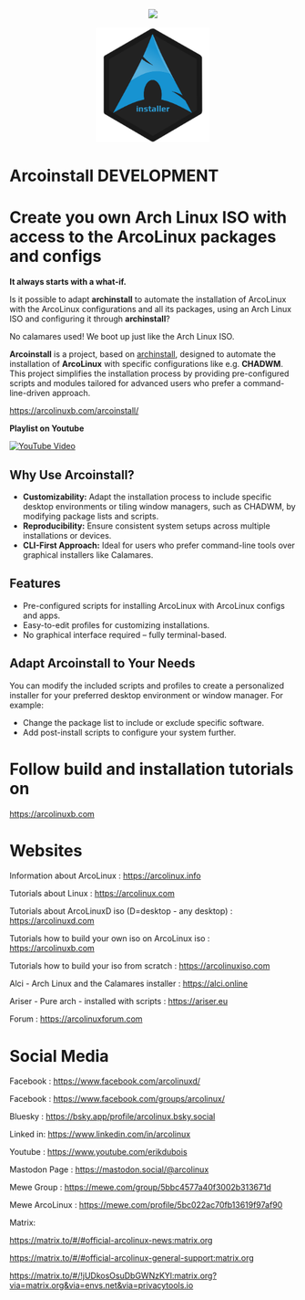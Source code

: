 <p align="center">
 <img src="https://github.com/erikdubois/arcolinux-nemesis/blob/master/Personal/settings/arcolinuxws.png">
</p>
<p align="center">
<img src="https://github.com/archlinux/archinstall/raw/master/docs/logo.png" alt="drawing" width="200"/>
</p>

# Arcoinstall DEVELOPMENT

# Create you own Arch Linux ISO with access to the ArcoLinux packages and configs

**It always starts with a what-if.**

Is it possible to adapt **archinstall** to automate the installation of ArcoLinux with the ArcoLinux configurations and all its packages, using an Arch Linux ISO and configuring it through **archinstall**?

No calamares used! We boot up just like the Arch Linux ISO.

**Arcoinstall** is a project, based on [archinstall](https://github.com/archlinux/archinstall), designed to automate the installation of **ArcoLinux** with specific configurations like e.g. **CHADWM**. This project simplifies the installation process by providing pre-configured scripts and modules tailored for advanced users who prefer a command-line-driven approach.

https://arcolinuxb.com/arcoinstall/


**Playlist on Youtube**

[![YouTube Video](https://img.youtube.com/vi/DUNuRs849P4/0.jpg)](https://www.youtube.com/playlist?list=PLlloYVGq5pS4B8KT1w0Rl7mpJzROyi7jX)


## Why Use Arcoinstall?

- **Customizability:** Adapt the installation process to include specific desktop environments or tiling window managers, such as CHADWM, by modifying package lists and scripts.
- **Reproducibility:** Ensure consistent system setups across multiple installations or devices.
- **CLI-First Approach:** Ideal for users who prefer command-line tools over graphical installers like Calamares.


## Features

- Pre-configured scripts for installing ArcoLinux with ArcoLinux configs and apps.
- Easy-to-edit profiles for customizing installations.
- No graphical interface required – fully terminal-based.


## Adapt Arcoinstall to Your Needs

You can modify the included scripts and profiles to create a personalized installer for your preferred desktop environment or window manager. For example:
- Change the package list to include or exclude specific software.
- Add post-install scripts to configure your system further.


# Follow build and installation tutorials on

https://arcolinuxb.com

# Websites

Information about ArcoLinux : https://arcolinux.info

Tutorials about Linux : https://arcolinux.com

Tutorials about ArcoLinuxD iso (D=desktop - any desktop) : https://arcolinuxd.com

Tutorials how to build your own iso on ArcoLinux iso : https://arcolinuxb.com

Tutorials how to build your iso from scratch : https://arcolinuxiso.com

Alci - Arch Linux and the Calamares installer : https://alci.online

Ariser - Pure arch - installed with scripts : https://ariser.eu

Forum : https://arcolinuxforum.com

# Social Media

Facebook : https://www.facebook.com/arcolinuxd/

Facebook : https://www.facebook.com/groups/arcolinux/

Bluesky  : https://bsky.app/profile/arcolinux.bsky.social

Linked in: https://www.linkedin.com/in/arcolinux

Youtube  : https://www.youtube.com/erikdubois

Mastodon Page : https://mastodon.social/@arcolinux

Mewe Group : https://mewe.com/group/5bbc4577a40f3002b313671d

Mewe ArcoLinux : https://mewe.com/profile/5bc022ac70fb13619f97af90

Matrix:

https://matrix.to/#/#official-arcolinux-news:matrix.org

https://matrix.to/#/#official-arcolinux-general-support:matrix.org

https://matrix.to/#/!jUDkosOsuDbGWNzKYl:matrix.org?via=matrix.org&via=envs.net&via=privacytools.io

